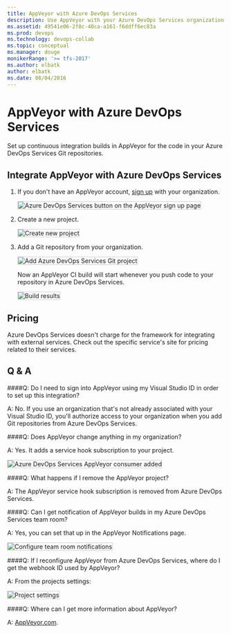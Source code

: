 ```yaml
---
title: AppVeyor with Azure DevOps Services
description: Use AppVeyor with your Azure DevOps Services organization
ms.assetid: 49541e06-2f8c-40ca-a161-f6ddff6ec83a
ms.prod: devops
ms.technology: devops-collab
ms.topic: conceptual
ms.manager: douge
monikerRange: '>= tfs-2017'
ms.author: elbatk
author: elbatk
ms.date: 08/04/2016
---
```


# AppVeyor with Azure DevOps Services

Set up continuous integration builds in AppVeyor for the code in your Azure DevOps Services Git repositories.

## Integrate AppVeyor with Azure DevOps Services

1. If you don't have an AppVeyor account, [sign up](http://ci.appveyor.com/signup) with your organization.

   <img alt="Azure DevOps Services button on the AppVeyor sign up page" src="./_img/appveyor/sign-up.png" style="border: 1px solid #CCCCCC" />

2. Create a new project.

   <img alt="Create new project" src="./_img/appveyor/appveyor-new-project.png" style="border: 1px solid #CCCCCC" />

3. Add a Git repository from your organization.

   <img alt="Add Azure DevOps Services Git project" src="./_img/appveyor/appveyor-add-repository.png" style="border: 1px solid #CCCCCC" />

   Now an AppVeyor CI build will start whenever you push code to your repository in Azure DevOps Services.
   
   <img alt="Build results" src="./_img/appveyor/build-output.png" style="border: 1px solid #CCCCCC" />

## Pricing
Azure DevOps Services doesn't charge for the framework for integrating with external services. Check out the specific service's site
for pricing related to their services. 

## Q & A

<!-- BEGINSECTION class="m-qanda" -->

####Q: Do I need to sign into AppVeyor using my Visual Studio ID in order to set up this integration?

A: No. If you use an organization that's not already associated with your Visual Studio ID,
you'll authorize access to your organization when you add Git repositories from Azure DevOps Services. 

####Q: Does AppVeyor change anything in my organization?

A: Yes. It adds a service hook subscription to your project.

<img alt="Azure DevOps Services AppVeyor consumer added" src="./_img/appveyor/appveyor-service-hook.png" style="border: 1px solid #CCCCCC" />

####Q: What happens if I remove the AppVeyor project?

A: The AppVeyor service hook subscription is removed from Azure DevOps Services.

####Q: Can I get notification of AppVeyor builds in my Azure DevOps Services team room?

A: Yes, you can set that up in the AppVeyor Notifications page.

<img alt="Configure team room notifications" src="./_img/appveyor/team-room-notification.png" style="border: 1px solid #CCCCCC" />

####Q: If I reconfigure AppVeyor from Azure DevOps Services, where do I get the webhook ID used by AppVeyor?

A: From the projects settings: 

<img alt="Project settings" src="./_img/appveyor/appveyor-project-settings.png" style="border: 1px solid #CCCCCC" />

####Q: Where can I get more information about AppVeyor?

A: [AppVeyor.com](http://appveyor.com).

<!-- ENDSECTION -->
